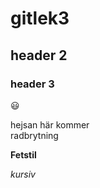 # gitlek3

## header 2

### header 3

:smiley:

hejsan här kommer  
radbrytning

**Fetstil**

*kursiv*



